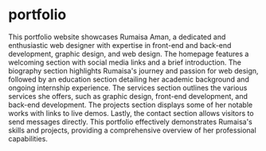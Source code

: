 # portfolio
This portfolio website showcases Rumaisa Aman, a dedicated and enthusiastic web designer with expertise in front-end and back-end development, graphic design, and web design. The homepage features a welcoming section with social media links and a brief introduction. The biography section highlights Rumaisa's journey and passion for web design, followed by an education section detailing her academic background and ongoing internship experience. The services section outlines the various services she offers, such as graphic design, front-end development, and back-end development. The projects section displays some of her notable works with links to live demos. Lastly, the contact section allows visitors to send messages directly. This portfolio effectively demonstrates Rumaisa's skills and projects, providing a comprehensive overview of her professional capabilities.

